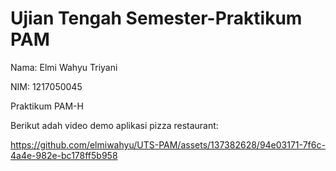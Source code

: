  # Ujian Tengah Semester-Praktikum PAM

Nama: Elmi Wahyu Triyani

NIM:  1217050045 
 
 Praktikum PAM-H




Berikut adah video demo aplikasi pizza restaurant: 

https://github.com/elmiwahyu/UTS-PAM/assets/137382628/94e03171-7f6c-4a4e-982e-bc178ff5b958




 
